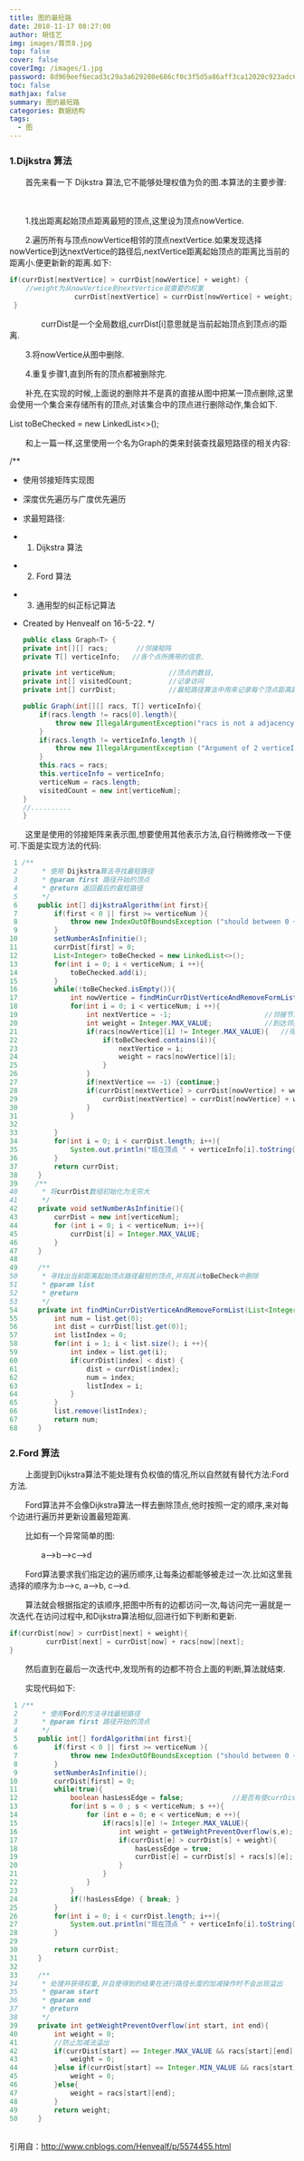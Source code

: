 ```yaml
---
title: 图的最短路
date: 2018-11-17 08:27:00
author: 胡佳艺
img: images/首页8.jpg
top: false
cover: false
coverImg: /images/1.jpg
password: 8d969eef6ecad3c29a3a629280e686cf0c3f5d5a86aff3ca12020c923adc6c92
toc: false
mathjax: false
summary: 图的最短路
categories: 数据结构
tags:
  - 图
---
```

### 1.Dijkstra 算法
　　首先来看一下 Dijkstra 算法,它不能够处理权值为负的图.本算法的主要步骤:

　　

　　1.找出距离起始顶点距离最短的顶点,这里设为顶点nowVertice.

　　2.遍历所有与顶点nowVertice相邻的顶点nextVertice.如果发现选择nowVertice到达nextVertice的路径后,nextVertice距离起始顶点的距离比当前的距离小.便更新新的距离.如下:

```java
if(currDist[nextVertice] > currDist[nowVertice] + weight) {　　　　　　　　　　　　
    //weight为从nowVertice到nextVertice说需要的权重
                currDist[nextVertice] = currDist[nowVertice] + weight;
 }
```
　　　　currDist是一个全局数组,currDist[i]意思就是当前起始顶点到顶点i的距离.

　　3.将nowVertice从图中删除.

　　4.重复步骤1,直到所有的顶点都被删除完.

 

　　补充,在实现的时候,上面说的删除并不是真的直接从图中把某一顶点删除,这里会使用一个集合来存储所有的顶点,对该集合中的顶点进行删除动作,集合如下.

List<Integer> toBeChecked = new LinkedList<>();
　　

　　和上一篇一样,这里使用一个名为Graph的类来封装查找最短路径的相关内容:


/**
 * 使用邻接矩阵实现图<p>

 * 深度优先遍历与广度优先遍历<p>

 * 求最短路径:<p>

 * 1. Dijkstra 算法 <p>

 * 2. Ford 算法 <p>

 * 3. 通用型的纠正标记算法<p>

 * Created by Henvealf on 16-5-22.
    */

    ```java
    public class Graph<T> {
    private int[][] racs;       //邻接矩阵
    private T[] verticeInfo;   //各个点所携带的信息.
    
    private int verticeNum;             //顶点的数目,
    private int[] visitedCount;         //记录访问
    private int[] currDist;             //最短路径算法中用来记录每个顶点距离起始顶点路径的长度.
    
    public Graph(int[][] racs, T[] verticeInfo){
        if(racs.length != racs[0].length){
            throw new IllegalArgumentException("racs is not a adjacency matrix!");
        }
        if(racs.length != verticeInfo.length ){
            throw new IllegalArgumentException ("Argument of 2 verticeInfo's length is error!");
        }
        this.racs = racs;
        this.verticeInfo = verticeInfo;
        verticeNum = racs.length;
        visitedCount = new int[verticeNum];
    }
    //..........       
    }
    ```

    


 　　这里是使用的邻接矩阵来表示图,想要使用其他表示方法,自行稍微修改一下便可.下面是实现方法的代码:

```java
 1 /**
 2      * 使用 Dijkstra算法寻找最短路径
 3      * @param first 路径开始的顶点
 4      * @return 返回最后的最短路径
 5      */
 6     public int[] dijkstraAlgorithm(int first){
 7         if(first < 0 || first >= verticeNum ){
 8             throw new IndexOutOfBoundsException ("should between 0 ~ " + (verticeNum -1));
 9         }
10         setNumberAsInfinitie();
11         currDist[first] = 0;
12         List<Integer> toBeChecked = new LinkedList<>();
13         for(int i = 0; i < verticeNum; i ++){
14             toBeChecked.add(i);
15         }
16         while(!toBeChecked.isEmpty()){
17             int nowVertice = findMinCurrDistVerticeAndRemoveFormList(toBeChecked);
18             for(int i = 0; i < verticeNum; i ++){
19                 int nextVertice = -1;                       //邻接节点
20                 int weight = Integer.MAX_VALUE;             //到达邻接节点的权重
21                 if(racs[nowVertice][i] != Integer.MAX_VALUE){   //得到邻接顶点
22                     if(toBeChecked.contains(i)){
23                         nextVertice = i;
24                         weight = racs[nowVertice][i];
25                     }
26                 }
27                 if(nextVertice == -1) {continue;}
28                 if(currDist[nextVertice] > currDist[nowVertice] + weight){
29                     currDist[nextVertice] = currDist[nowVertice] + weight;
30                 }
31             }
32 
33         }
34         for(int i = 0; i < currDist.length; i++){
35             System.out.println("现在顶点 " + verticeInfo[i].toString() + " 距离顶点 " + verticeInfo[first].toString()  + " 的最短距离为 " + currDist[i]);
36         }
37         return currDist;
38     }
39 　　/**
40      * 将currDist数组初始化为无穷大
41      */
42     private void setNumberAsInfinitie(){
43         currDist = new int[verticeNum];
44         for (int i = 0; i < verticeNum; i++){
45             currDist[i] = Integer.MAX_VALUE;
46         }
47     }
48 
49     /**
50      * 寻找出当前距离起始顶点路径最短的顶点,并将其从toBeCheck中删除
51      * @param list
52      * @return
53      */
54     private int findMinCurrDistVerticeAndRemoveFormList(List<Integer> list){
55         int num = list.get(0);
56         int dist = currDist[list.get(0)];
57         int listIndex = 0;
58         for(int i = 1; i < list.size(); i ++){
59             int index = list.get(i);
60             if(currDist[index] < dist) {
61                 dist = currDist[index];
62                 num = index;
63                 listIndex = i;
64             }
65         }
66         list.remove(listIndex);
67         return num;
68     }
```

 

### 2.Ford 算法 

　　上面提到Dijkstra算法不能处理有负权值的情况,所以自然就有替代方法:Ford方法.

　　Ford算法并不会像Dijkstra算法一样去删除顶点,他时按照一定的顺序,来对每个边进行遍历并更新设置最短距离.

　　比如有一个异常简单的图:

　　　　a-->b-->c-->d

　　Ford算法要求我们指定边的遍历顺序,让每条边都能够被走过一次.比如这里我选择的顺序为:b-->c,  a-->b, c-->d.

　　算法就会根据指定的该顺序,把图中所有的边都访问一次,每访问完一遍就是一次迭代.在访问过程中,和Dijkstra算法相似,回进行如下判断和更新.

```java
if(currDist[now] > currDist[next] + weight){
         currDist[next] = currDist[now] + racs[now][next];
}
```


　　然后直到在最后一次迭代中,发现所有的边都不符合上面的判断,算法就结束.

　　实现代码如下:

```java
 1 /**
 2      * 使用Ford的方法寻找最短路径
 3      * @param first 路径开始的顶点
 4      */
 5     public int[] fordAlgorithm(int first){
 6         if(first < 0 || first >= verticeNum ){
 7             throw new IndexOutOfBoundsException ("should between 0 ~ " + (verticeNum -1));
 8         }
 9         setNumberAsInfinitie();
10         currDist[first] = 0;
11         while(true){
12             boolean hasLessEdge = false;            //是否有使currDist更小的边
13             for(int s = 0 ; s < verticeNum; s ++){
14                 for (int e = 0; e < verticeNum; e ++){
15                     if(racs[s][e] != Integer.MAX_VALUE){
16                         int weight = getWeightPreventOverflow(s,e);
17                         if(currDist[e] > currDist[s] + weight){
18                             hasLessEdge = true;
19                             currDist[e] = currDist[s] + racs[s][e];
20                         }
21                     }
22                 }
23             }
24             if(!hasLessEdge) { break; }
25         }
26         for(int i = 0; i < currDist.length; i++){
27             System.out.println("现在顶点 " + verticeInfo[i].toString() + " 距离顶点 " + verticeInfo[first].toString()  + " 的最短距离为 " + currDist[i]);
28         }
29 
30         return currDist;
31     }
32 
33     /**
34      * 处理并获得权重,并且使得到的结果在进行路径长度的加减操作时不会出现溢出
35      * @param start
36      * @param end
37      * @return
38      */
39     private int getWeightPreventOverflow(int start, int end){
40         int weight = 0;
41         //防止加减法溢出
42         if(currDist[start] == Integer.MAX_VALUE && racs[start][end] > 0){
43             weight = 0;
44         }else if(currDist[start] == Integer.MIN_VALUE && racs[start][end] < 0){
45             weight = 0;
46         }else{
47             weight = racs[start][end];
48         }
49         return weight;
50     }
```

<br> 引用自：http://www.cnblogs.com/Henvealf/p/5574455.html
